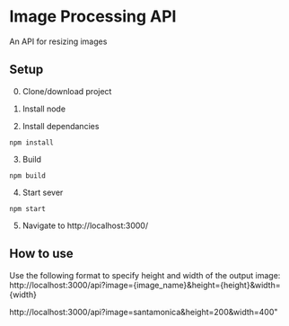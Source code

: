# Image Processing API

An API for resizing images

## Setup

0. Clone/download project

1. Install node

2. Install dependancies
```
npm install
```
3. Build 
```
npm build
```
4. Start sever
```
npm start
```
5. Navigate to http://localhost:3000/

## How to use

Use the following format to specify height and width of the output image:
http://localhost:3000/api?image={image_name}&height={height}&width={width}

http://localhost:3000/api?image=santamonica&height=200&width=400"